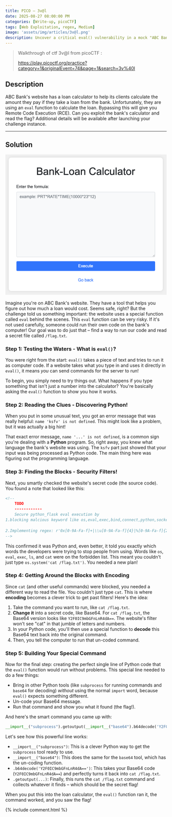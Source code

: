 ```yaml
---
title: PICO — 3v@l
date: 2025-08-27 08:00:00 PM
categories: [Write-up, picoCTF]
tags: [Web Exploitation, regex, Medium]
image: 'assets/img/articles/3v@l.png'
description: Uncover a critical eval() vulnerability in a mock "ABC Bank" loan calculator! This in-depth CTF walkthrough guides you through discovering Remote Code Execution (RCE) on a Python backend, bypassing keyword filters with Base64 encoding, and successfully exploiting the system. Perfect for anyone learning web application security, ethical hacking, or vulnerability management. Learn practical exploitation techniques step-by-step and strengthen your cybersecurity skills!
---
```


> Walkthrough of ctf 3v@l from picoCTF :
> 
> https://play.picoctf.org/practice?category=1&originalEvent=74&page=1&search=3v%40l

## Description

ABC Bank's website has a loan calculator to help its clients calculate the amount they pay if they take a loan from the bank. Unfortunately, they are using an `eval` function to calculate the loan. Bypassing this will give you Remote Code Execution (RCE). Can you exploit the bank's calculator and read the flag?
Additional details will be available after launching your challenge instance.

***
## Solution

![](/assets/img/2025-08-27-PICO_3v@l/calculator.png)

Imagine you're on ABC Bank's website. They have a tool that helps you figure out how much a loan would cost. Seems safe, right? But the challenge told us something important: the website uses a special function called `eval` behind the scenes. This `eval` function can be very risky. If it's not used carefully, someone could run their own code on the bank's computer! Our goal was to do just that – find a way to run our code and read a secret file called `/flag.txt`.


### Step 1: Testing the Waters - What is `eval()`?

You were right from the start: `eval()` takes a piece of text and tries to run it as computer code. If a website takes what you type in and uses it directly in `eval()`, it means _you_ can send commands for the server to run!

To begin, you simply need to try things out. What happens if you type something that isn't just a number into the calculator? You're basically asking the `eval()` function to show you how it works.


### Step 2: Reading the Clues - Discovering Python!

When you put in some unusual text, you got an error message that was really helpful: `name 'ksfv' is not defined`. This might look like a problem, but it was actually a big hint!

That exact error message, `name '...' is not defined`, is a common sign you're dealing with a **Python** program. So, right away, you knew what language the bank's website was using. The `ksfv` part just showed that your input was being processed as Python code. The main thing here was figuring out the programming language.


### Step 3: Finding the Blocks - Security Filters!

Next, you smartly checked the website's secret code (the source code). You found a note that looked like this:

```html
<!--
    TODO
    ------------
    Secure python_flask eval execution by
1.blocking malcious keyword like os,eval,exec,bind,connect,python,socket,ls,cat,shell,bind

2.Implementing regex: r'0x[0-9A-Fa-f]+|\\u[0-9A-Fa-f]{4}|%[0-9A-Fa-f]{2}|\.[A-Za-z0-9]{1,3}\b|[\\\/]|\.\.'
-->
```

This confirmed it was Python and, even better, it told you exactly which words the developers were trying to stop people from using. Words like `os`, `eval`, `exec`, `ls`, and `cat` were on the forbidden list. This meant you couldn't just type `os.system('cat /flag.txt')`. You needed a new plan!


### Step 4: Getting Around the Blocks with Encoding

Since `cat` (and other useful commands) were blocked, you needed a different way to read the file. You couldn't just type `cat`. This is where **encoding** becomes a clever trick to get past filters! Here's the idea:

1. Take the command you want to run, like `cat /flag.txt`.
2. **Change it** into a secret code, like Base64. For `cat /flag.txt`, the Base64 version looks like `Y2F0IC9mbGFnLnR4dA==`. The website's filter won't see "cat" in that jumble of letters and numbers.
3. In your Python code, you'll then use a special function to **decode** this Base64 text back into the original command.
4. Then, you tell the computer to run that un-coded command.


### Step 5: Building Your Special Command

Now for the final step: creating the perfect single line of Python code that the `eval()` function would run without problems. This special line needed to do a few things:

- Bring in other Python tools (like `subprocess` for running commands and `base64` for decoding) _without_ using the normal `import` word, because `eval()` expects something different.
- Un-code your Base64 message.
- Run that command and show you what it found (the flag!).

And here's the smart command you came up with:

```python
__import__("subprocess").getoutput(__import__("base64").b64decode('Y2F0IC9mbGFnLnR4dA=='))
```

Let's see how this powerful line works:

- `__import__("subprocess")`: This is a clever Python way to get the `subprocess` tool ready to use.
- `__import__("base64")`: This does the same for the `base64` tool, which has the un-coding function.
- `.b64decode('Y2F0IC9mbGFnLnR4dA==')`: This takes your Base64 code (`Y2F0IC9mbGFnLnR4dA==`) and perfectly turns it back into `cat /flag.txt`.
- `.getoutput(...)`: Finally, this runs the `cat /flag.txt` command and collects whatever it finds – which should be the secret flag!

When you put this into the loan calculator, the `eval()` function ran it, the command worked, and you saw the flag!


{% include comment.html %}